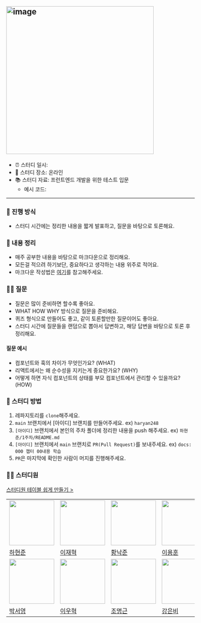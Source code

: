 ## <img width="394" alt="image" src="https://github.com/user-attachments/assets/14c420f1-817b-40a9-b6f9-904fe99429ab" />


- ⏰ 스터디 일시: 
- 🏫 스터디 장소: 온라인
- 📚 스터디 자료: 프런트엔드 개발을 위한 테스트 입문
  - 예시 코드: 

---

### 🚀 진행 방식

- 스터디 시간에는 정리한 내용을 짧게 발표하고, 질문을 바탕으로 토론해요.

### 📝 내용 정리

- 매주 공부한 내용을 바탕으로 마크다운으로 정리해요.
- 모든걸 적으려 하기보단, 중요하다고 생각하는 내용 위주로 적어요.
- 마크다운 작성법은 [여기](https://gist.github.com/ihoneymon/652be052a0727ad59601)를 참고해주세요.

### 🙋‍♂️ 질문

- 질문은 많이 준비하면 할수록 좋아요.
- WHAT HOW WHY 방식으로 질문을 준비해요.
- 퀴즈 형식으로 만들어도 좋고, 같이 토론할만한 질문이어도 좋아요.
- 스터디 시간에 질문들을 랜덤으로 뽑아서 답변하고, 해당 답변을 바탕으로 토론 후 정리해요.

#### 질문 예시

- 컴포넌트와 훅의 차이가 무엇인가요? (WHAT)
- 리액트에서는 왜 순수성을 지키는게 중요한가요? (WHY)
- 어떻게 하면 자식 컴포넌트의 상태를 부모 컴포넌트에서 관리할 수 있을까요? (HOW)

### 📌 스터디 방법

1. 레파지토리를 `clone`해주세요.
2. `main` 브랜치에서 [아이디] 브랜치를 만들어주세요. ex) `haryan248`
3. `[아이디]` 브랜치에서 본인의 주차 폴더에 정리한 내용을 push 해주세요. ex) `하현준/1주차/README.md`
4. `[아이디]` 브랜치에서 `main` 브랜치로 `PR(Pull Request)`를 보내주세요. ex) `docs: 000 챕터 00내용 학습`
5. `PR`은 마지막에 확인한 사람이 머지를 진행해주세요.

### 🏃‍♂️ 스터디원 
[스터디원 테이블 쉽게 만들기 >](https://dclcps.csb.app/)

<table>
  <tr>
    <td>
      <img
        src="https://avatars.githubusercontent.com/haryan248"
        width="120px"
        height="120px"
      />
    </td>
    <td>
      <img
        src="https://avatars.githubusercontent.com/jhlee0409"
        width="120px"
        height="120px"
      />
    </td>
    <td>
      <img
        src="https://avatars.githubusercontent.com/nakjun12"
        width="120px"
        height="120px"
      />
    </td>
    <td>
      <img
        src="https://avatars.githubusercontent.com/akatcn"
        width="120px"
        height="120px"
      />
    </td>
    <td>
      <img
        src="https://avatars.githubusercontent.com/ssilver01"
        width="120px"
        height="120px"
      />
    </td>
    <td>
      <img
        src="https://avatars.githubusercontent.com/SangWoo9734"
        width="120px"
        height="120px"
      />
    </td>
    <td>
      <img
        src="https://avatars.githubusercontent.com/samseburn"
        width="120px"
        height="120px"
      />
    </td>
  </tr>
  <tr>
    <td><a href="https://github.com/haryan248">하현준</a></td>
    <td><a href="https://github.com/jhlee0409">이재혁</a></td>
    <td><a href="https://github.com/nakjun12">황낙준</a></td>
    <td><a href="https://github.com/이용훈">이용훈</a></td>
    <td><a href="https://github.com/정소은">정소은</a></td>
    <td><a href="https://github.com/SangWoo9734">박상우</a></td>
    <td><a href="https://github.com/samseburn">고석영</a></td>
  </tr>
  <tr>
    <td>
      <img
        src="https://avatars.githubusercontent.com/ongddree"
        width="120px"
        height="120px"
      />
    </td>    
    <td>
      <img
        src="https://avatars.githubusercontent.com/wo-o29"
        width="120px"
        height="120px"
      />
    </td>
    <td>
      <img
        src="https://avatars.githubusercontent.com/dding-g"
        width="120px"
        height="120px"
      />
    </td>
    <td>
      <img
        src="https://avatars.githubusercontent.com/eunnbi"
        width="120px"
        height="120px"
      />
    </td>
    <td>
      <img
        src="https://avatars.githubusercontent.com/JoyJaewon"
        width="120px"
        height="120px"
      />
    </td>
    <td>
      <img
        src="https://avatars.githubusercontent.com/rarlala"
        width="120px"
        height="120px"
      />
    </td>
  </tr>
  <tr>
    <td><a href="https://github.com/ongddree">박서영</a></td>
    <td><a href="https://github.com/wo-o29">이우혁</a></td>
    <td><a href="https://github.com/dding-g">조명근</a></td>
    <td><a href="https://github.com/eunnbi">강은비</a></td>
    <td><a href="https://github.com/JoyJaewon">한재원</a></td>
    <td><a href="https://github.com/rarlala">정수지</a></td>
    
  </tr>
</table>

